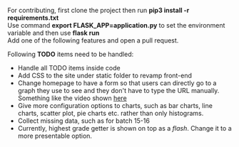 For contributing, first clone the project then run **pip3 install -r requirements.txt**</br>
Use command **export FLASK_APP=application.py** to set the environment variable and then use **flask run**</br>
Add one of the following features and open a pull request.

Following **TODO** items need to be handled: 
* Handle all TODO items inside code
* Add CSS to the site under static folder to revamp front-end
* Change homepage to have a form so that users can directly go to a graph they use to see and they don't have to type the URL manually. Something like the video shown <a href="https://github.com/metakgp/Kronos">here</a>
* Give more configuration options to charts, such as bar charts, line charts, scatter plot, pie charts etc. rather than only histograms.
* Collect missing data, such as for batch 15-16
* Currently, highest grade getter is shown on top as a *flash*. Change it to a more presentable option.
